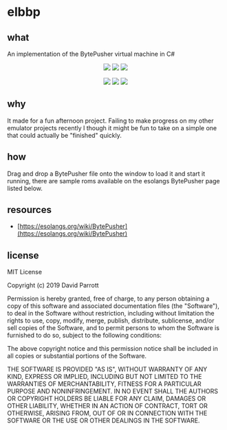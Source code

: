 # elbbp

## what

An implementation of the BytePusher virtual machine in C#

<p align="center">
  <img src="https://eightlittlebits.github.io/elbbp/screenshots/palette-test.png" />
  <img src="https://eightlittlebits.github.io/elbbp/screenshots/scrolling-logo.png" />
  <img src="https://eightlittlebits.github.io/elbbp/screenshots/sine-scroller.png" />
</p>
<p align="center">
  <img src="https://eightlittlebits.github.io/elbbp/screenshots/sprites.png" />
  <img src="https://eightlittlebits.github.io/elbbp/screenshots/audio-test.png" />
  <img src="https://eightlittlebits.github.io/elbbp/screenshots/nyan.png" />
</p>

## why

It made for a fun afternoon project. Failing to make progress on my other emulator projects recently I though it might be fun to take on a simple one that could actually be "finished" quickly.

## how

Drag and drop a BytePusher file onto the window to load it and start it running, there are sample roms available on the esolangs BytePusher page listed below.

## resources

- [https://esolangs.org/wiki/BytePusher](https://esolangs.org/wiki/BytePusher)

## license

MIT License

Copyright (c) 2019 David Parrott

Permission is hereby granted, free of charge, to any person obtaining a copy
of this software and associated documentation files (the "Software"), to deal
in the Software without restriction, including without limitation the rights
to use, copy, modify, merge, publish, distribute, sublicense, and/or sell
copies of the Software, and to permit persons to whom the Software is
furnished to do so, subject to the following conditions:

The above copyright notice and this permission notice shall be included in all
copies or substantial portions of the Software.

THE SOFTWARE IS PROVIDED "AS IS", WITHOUT WARRANTY OF ANY KIND, EXPRESS OR
IMPLIED, INCLUDING BUT NOT LIMITED TO THE WARRANTIES OF MERCHANTABILITY,
FITNESS FOR A PARTICULAR PURPOSE AND NONINFRINGEMENT. IN NO EVENT SHALL THE
AUTHORS OR COPYRIGHT HOLDERS BE LIABLE FOR ANY CLAIM, DAMAGES OR OTHER
LIABILITY, WHETHER IN AN ACTION OF CONTRACT, TORT OR OTHERWISE, ARISING FROM,
OUT OF OR IN CONNECTION WITH THE SOFTWARE OR THE USE OR OTHER DEALINGS IN THE
SOFTWARE.
